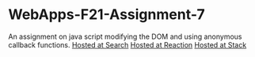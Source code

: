 # WebApps-F21-Assignment-7
An assignment on java script modifying the DOM and using anonymous callback functions.
[Hosted at Search](https://44-563-webapps-f21.github.io/webapps-f21-assignment-7-venky4144/search.html)
[Hosted at Reaction](https://44-563-webapps-f21.github.io/webapps-f21-assignment-7-venky4144/reaction.html)
[Hosted at Stack](https://44-563-webapps-f21.github.io/webapps-f21-assignment-7-venky4144/stack.html)
